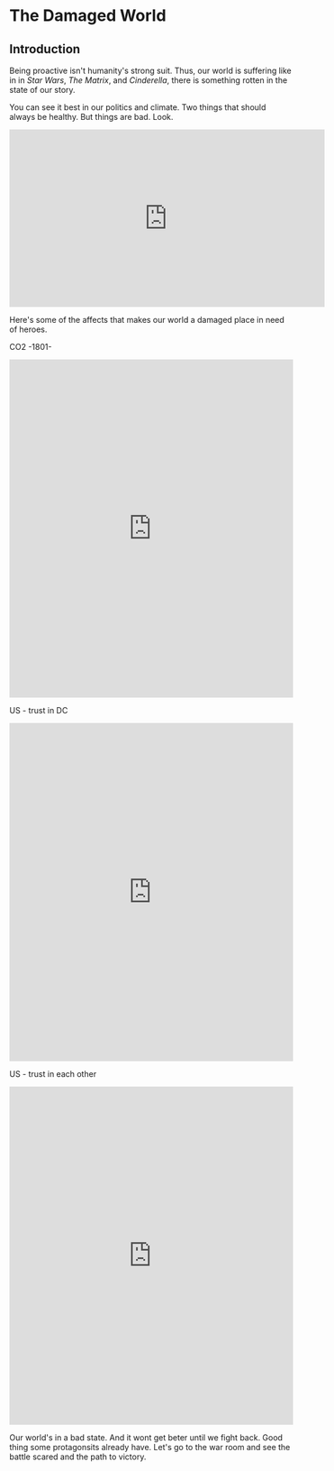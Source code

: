 
# The Damaged World

## Introduction

Being proactive isn't humanity's strong suit. Thus, our world is suffering like in in _Star Wars_, _The Matrix_, and _Cinderella_, there is something rotten in the state of our story.

You can see it best in our politics and climate. Two things that should always be healthy. But things are bad. Look.

<iframe width="560" height="315" src="https://www.youtube-nocookie.com/embed/tEczkhfLwqM" frameborder="0" allow="accelerometer; autoplay; encrypted-media; gyroscope; picture-in-picture" allowfullscreen></iframe>

Here's some of the affects that makes our world a damaged place in need of heroes.

CO2 -1801-
<iframe src="https://ourworldindata.org/grapher/co2-concentration-long-term?time=1801..2018" style="width: 100%; height: 600px; border: 0px none;"></iframe>

US - trust in DC
<iframe src="https://ourworldindata.org/grapher/public-trust-in-government?time=1958..2015" style="width: 100%; height: 600px; border: 0px none;"></iframe>

US - trust in each other
<iframe src="https://ourworldindata.org/grapher/trust-attitudes-in-the-us?time=1972..2014" style="width: 100%; height: 600px; border: 0px none;"></iframe>

Our world's in a bad state. And it wont get beter until we fight back. Good thing some protagonsits already have. Let's go to the war room and see the battle scared and the path to victory.
